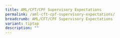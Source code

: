 ```yaml
---
title: AML/CFT/CPF Supervisory Expectations
permalink: /aml-cft-cpf-supervisory-expectations/
breadcrumb: AML/CFT/CPF Supervisory Expectations
variant: tiptap
description: ""
---
```

<p></p>